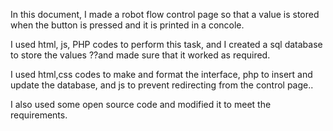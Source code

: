 In this document, I made a robot flow control page so that a value is stored when the button is pressed and it is printed in a concole.

I used html, js, PHP codes to perform this task, and I created a sql database to store the values ??and made sure that it worked as required.

I used html,css codes to make and format the interface, php to insert and update the database, and js to prevent redirecting from the control page..

I also used some open source code and modified it to meet the requirements.